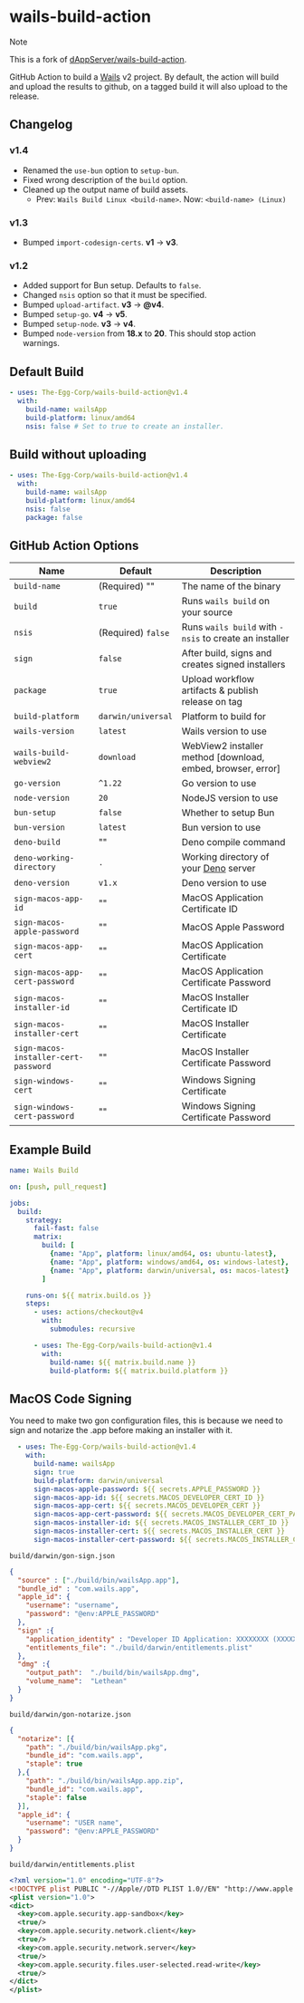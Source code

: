# wails-build-action
> [!NOTE]
> This is a fork of [dAppServer/wails-build-action](https://github.com/marketplace/actions/wails-build-action).

GitHub Action to build a [Wails](https://wails.io) v2 project.
By default, the action will build and upload the results to github, on a tagged build it will also upload to the release.

## Changelog
### v1.4
- Renamed the `use-bun` option to `setup-bun`.
- Fixed wrong description of the `build` option.
- Cleaned up the output name of build assets.
  - Prev: `Wails Build Linux <build-name>`. Now: `<build-name> (Linux)` 

### v1.3
- Bumped `import-codesign-certs`. **v1** -> **v3**.

### v1.2
- Added support for Bun setup. Defaults to `false`.
- Changed `nsis` option so that it must be specified.
- Bumped `upload-artifact`. **v3** -> **@v4**.
- Bumped `setup-go`. **v4** -> **v5**.
- Bumped `setup-node`. **v3** -> **v4**.
- Bumped `node-version` from **18.x** to **20**. This should stop action warnings.

## Default Build
```yaml
- uses: The-Egg-Corp/wails-build-action@v1.4
  with:
    build-name: wailsApp
    build-platform: linux/amd64
    nsis: false # Set to true to create an installer.
```

## Build without uploading
```yaml
- uses: The-Egg-Corp/wails-build-action@v1.4
  with:
    build-name: wailsApp
    build-platform: linux/amd64
    nsis: false
    package: false
```

## GitHub Action Options
| Name                                 | Default                  | Description                                                |
|--------------------------------------|--------------------------|------------------------------------------------------------|
| `build-name`                         | (Required) ""            | The name of the binary                                     |
| `build`                              | `true`                   | Runs `wails build` on your source                          |
| `nsis`                               | (Required) `false`       | Runs `wails build` with `-nsis` to create an installer     |
| `sign`                               | `false`                  | After build, signs and creates signed installers           |
| `package`                            | `true`                   | Upload workflow artifacts & publish release on tag         |
| `build-platform`                     | `darwin/universal`       | Platform to build for                                      |
| `wails-version`                      | `latest`                 | Wails version to use                                       |
| `wails-build-webview2`               | `download`               | WebView2 installer method [download, embed, browser, error]|
| `go-version`                         | `^1.22`                  | Go version to use                                          |
| `node-version`                       | `20`                     | NodeJS version to use                                      |
| `bun-setup`                          | `false`                  | Whether to setup Bun                                       |
| `bun-version`                        | `latest`                 | Bun version to use                                         |
| `deno-build`                         | ""                       | Deno compile command                                       |
| `deno-working-directory`             | `.`                      | Working directory of your [Deno](https://deno.land/) server|
| `deno-version`                       | `v1.x`                   | Deno version to use                                        |
| `sign-macos-app-id`                  | ""                       | MacOS Application Certificate ID                           |
| `sign-macos-apple-password`          | ""                       | MacOS Apple Password                                       |
| `sign-macos-app-cert`                | ""                       | MacOS Application Certificate                              |
| `sign-macos-app-cert-password`       | ""                       | MacOS Application Certificate Password                     |
| `sign-macos-installer-id`            | ""                       | MacOS Installer Certificate ID                             |
| `sign-macos-installer-cert`          | ""                       | MacOS Installer Certificate                                |
| `sign-macos-installer-cert-password` | ""                       | MacOS Installer Certificate Password                       |
| `sign-windows-cert`                  | ""                       | Windows Signing Certificate                                |
| `sign-windows-cert-password`         | ""                       | Windows Signing Certificate Password                       |

## Example Build
```yaml
name: Wails Build

on: [push, pull_request]

jobs:
  build:
    strategy:
      fail-fast: false
      matrix:
        build: [
          {name: "App", platform: linux/amd64, os: ubuntu-latest},
          {name: "App", platform: windows/amd64, os: windows-latest},
          {name: "App", platform: darwin/universal, os: macos-latest}
        ]

    runs-on: ${{ matrix.build.os }}
    steps:
      - uses: actions/checkout@v4
        with:
          submodules: recursive

      - uses: The-Egg-Corp/wails-build-action@v1.4
        with:
          build-name: ${{ matrix.build.name }}
          build-platform: ${{ matrix.build.platform }}
```

## MacOS Code Signing
You need to make two gon configuration files, this is because we need to sign and notarize the .app before making an installer with it.

```yaml
  - uses: The-Egg-Corp/wails-build-action@v1.4
    with:
      build-name: wailsApp
      sign: true
      build-platform: darwin/universal
      sign-macos-apple-password: ${{ secrets.APPLE_PASSWORD }}
      sign-macos-app-id: ${{ secrets.MACOS_DEVELOPER_CERT_ID }}
      sign-macos-app-cert: ${{ secrets.MACOS_DEVELOPER_CERT }}
      sign-macos-app-cert-password: ${{ secrets.MACOS_DEVELOPER_CERT_PASSWORD }}
      sign-macos-installer-id: ${{ secrets.MACOS_INSTALLER_CERT_ID }}
      sign-macos-installer-cert: ${{ secrets.MACOS_INSTALLER_CERT }}
      sign-macos-installer-cert-password: ${{ secrets.MACOS_INSTALLER_CERT_PASSWORD }}
```

`build/darwin/gon-sign.json`
```json
{
  "source" : ["./build/bin/wailsApp.app"],
  "bundle_id" : "com.wails.app",
  "apple_id": {
    "username": "username",
    "password": "@env:APPLE_PASSWORD"
  },
  "sign" :{
    "application_identity" : "Developer ID Application: XXXXXXXX (XXXXXX)",
    "entitlements_file": "./build/darwin/entitlements.plist"
  },
  "dmg" :{
    "output_path":  "./build/bin/wailsApp.dmg",
    "volume_name":  "Lethean"
  }
}
```
`build/darwin/gon-notarize.json`
```json
{
  "notarize": [{
    "path": "./build/bin/wailsApp.pkg",
    "bundle_id": "com.wails.app",
    "staple": true
  },{
    "path": "./build/bin/wailsApp.app.zip",
    "bundle_id": "com.wails.app",
    "staple": false
  }],
  "apple_id": {
    "username": "USER name",
    "password": "@env:APPLE_PASSWORD"
  }
}
```
`build/darwin/entitlements.plist`
```xml
<?xml version="1.0" encoding="UTF-8"?>
<!DOCTYPE plist PUBLIC "-//Apple//DTD PLIST 1.0//EN" "http://www.apple.com/DTDs/PropertyList-1.0.dtd">
<plist version="1.0">
<dict>
  <key>com.apple.security.app-sandbox</key>
  <true/>
  <key>com.apple.security.network.client</key>
  <true/>
  <key>com.apple.security.network.server</key>
  <true/>
  <key>com.apple.security.files.user-selected.read-write</key>
  <true/>
</dict>
</plist>
```
